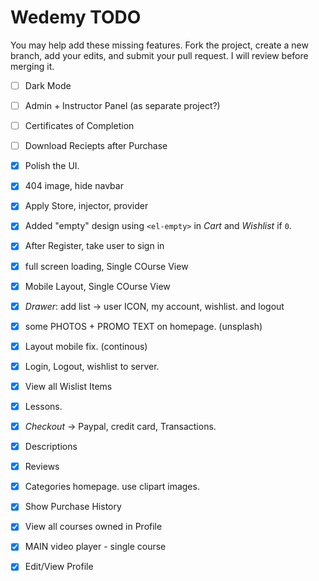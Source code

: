 # Wedemy TODO
You may help add these missing features. Fork the project, create a new branch, add your edits, and submit your pull request. I will review before merging it.

- [ ] Dark Mode
- [ ] Admin + Instructor Panel (as separate project?)
- [ ] Certificates of Completion
- [ ] Download Reciepts after Purchase
- [x] Polish the UI.
- [x] 404 image, hide navbar
- [x] Apply Store, injector, provider
- [x] Added "empty" design using `<el-empty>` in _Cart_ and _Wishlist_ if `0`.
- [x] After Register, take user to sign in
- [x] full screen loading, Single COurse View
- [x] Mobile Layout, Single COurse View
- [x] _Drawer_:  add list -> user ICON, my account, wishlist. and logout
- [x] some PHOTOS + PROMO TEXT on homepage. (unsplash)
- [x] Layout mobile fix. (continous)
- [x] Login, Logout, wishlist to server.
- [x] View all Wislist Items
- [x] Lessons.
- [x] _Checkout_ -> Paypal, credit card, Transactions.
- [x] Descriptions
- [x] Reviews
- [x] Categories homepage. use clipart images.
- [x] Show Purchase History
- [x] View all courses owned in Profile
- [x] MAIN video player - single course
- [x] Edit/View Profile

 